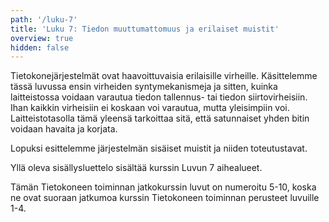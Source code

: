 ```yaml
---
path: '/luku-7'
title: 'Luku 7: Tiedon muuttumattomuus ja erilaiset muistit'
overview: true
hidden: false
---
```


Tietokonejärjestelmät ovat haavoittuvaisia erilaisille virheille. Käsittelemme tässä luvussa ensin virheiden syntymekanismeja ja sitten, kuinka laitteistossa voidaan varautua tiedon tallennus- tai tiedon siirtovirheisiin. Ihan kaikkin virheisiin ei koskaan voi varautua, mutta yleisimpiin voi. Laitteistotasolla tämä yleensä tarkoittaa sitä, että satunnaiset yhden bitin voidaan havaita ja korjata. 

Lopuksi esittelemme järjestelmän sisäiset muistit ja niiden toteutustavat.

<please-login></please-login>

<pages-in-this-section></pages-in-this-section>

Yllä oleva sisällysluettelo sisältää kurssin Luvun 7 aihealueet.

Tämän Tietokoneen toiminnan jatkokurssin luvut on numeroitu 5-10, koska ne ovat suoraan jatkumoa kurssin Tietokoneen toiminnan perusteet luvuille 1-4.

<exercises-in-this-section></exercises-in-this-section>
